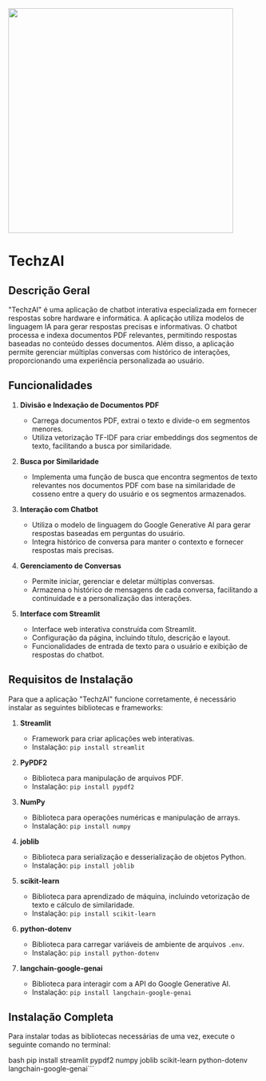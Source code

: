 <img width="450px" src="https://github.com/user-attachments/assets/926cde2e-bd0e-4a5e-9f18-a5866bf45f24">


# TechzAI

## Descrição Geral

"TechzAI" é uma aplicação de chatbot interativa especializada em fornecer respostas sobre hardware e informática. A aplicação utiliza modelos de linguagem IA para gerar respostas precisas e informativas. O chatbot processa e indexa documentos PDF relevantes, permitindo respostas baseadas no conteúdo desses documentos. Além disso, a aplicação permite gerenciar múltiplas conversas com histórico de interações, proporcionando uma experiência personalizada ao usuário.

## Funcionalidades

1. **Divisão e Indexação de Documentos PDF**
   - Carrega documentos PDF, extrai o texto e divide-o em segmentos menores.
   - Utiliza vetorização TF-IDF para criar embeddings dos segmentos de texto, facilitando a busca por similaridade.

2. **Busca por Similaridade**
   - Implementa uma função de busca que encontra segmentos de texto relevantes nos documentos PDF com base na similaridade de cosseno entre a query do usuário e os segmentos armazenados.

3. **Interação com Chatbot**
   - Utiliza o modelo de linguagem do Google Generative AI para gerar respostas baseadas em perguntas do usuário.
   - Integra histórico de conversa para manter o contexto e fornecer respostas mais precisas.

4. **Gerenciamento de Conversas**
   - Permite iniciar, gerenciar e deletar múltiplas conversas.
   - Armazena o histórico de mensagens de cada conversa, facilitando a continuidade e a personalização das interações.

5. **Interface com Streamlit**
   - Interface web interativa construída com Streamlit.
   - Configuração da página, incluindo título, descrição e layout.
   - Funcionalidades de entrada de texto para o usuário e exibição de respostas do chatbot.

## Requisitos de Instalação

Para que a aplicação "TechzAI" funcione corretamente, é necessário instalar as seguintes bibliotecas e frameworks:

1. **Streamlit**
   - Framework para criar aplicações web interativas.
   - Instalação: `pip install streamlit`

2. **PyPDF2**
   - Biblioteca para manipulação de arquivos PDF.
   - Instalação: `pip install pypdf2`

3. **NumPy**
   - Biblioteca para operações numéricas e manipulação de arrays.
   - Instalação: `pip install numpy`

4. **joblib**
   - Biblioteca para serialização e desserialização de objetos Python.
   - Instalação: `pip install joblib`

5. **scikit-learn**
   - Biblioteca para aprendizado de máquina, incluindo vetorização de texto e cálculo de similaridade.
   - Instalação: `pip install scikit-learn`

6. **python-dotenv**
   - Biblioteca para carregar variáveis de ambiente de arquivos `.env`.
   - Instalação: `pip install python-dotenv`

7. **langchain-google-genai**
   - Biblioteca para interagir com a API do Google Generative AI.
   - Instalação: `pip install langchain-google-genai`

## Instalação Completa

Para instalar todas as bibliotecas necessárias de uma vez, execute o seguinte comando no terminal:

bash
pip install streamlit pypdf2 numpy joblib scikit-learn python-dotenv langchain-google-genai```